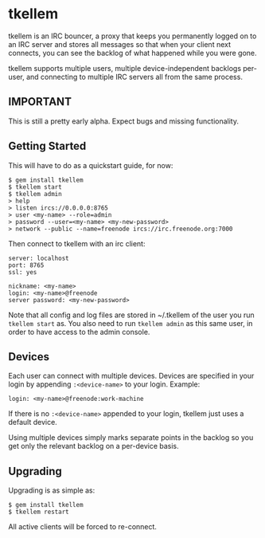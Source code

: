# tkellem

tkellem is an IRC bouncer, a proxy that keeps you permanently logged on to an
IRC server and stores all messages so that when your client next connects, you
can see the backlog of what happened while you were gone.

tkellem supports multiple users, multiple device-independent backlogs
per-user, and connecting to multiple IRC servers all from the same
process.

## IMPORTANT

This is still a pretty early alpha. Expect bugs and missing
functionality.

## Getting Started

This will have to do as a quickstart guide, for now:

    $ gem install tkellem
    $ tkellem start
    $ tkellem admin
    > help
    > listen ircs://0.0.0.0:8765
    > user <my-name> --role=admin
    > password --user=<my-name> <my-new-password>
    > network --public --name=freenode ircs://irc.freenode.org:7000

Then connect to tkellem with an irc client:

    server: localhost
    port: 8765
    ssl: yes

    nickname: <my-name>
    login: <my-name>@freenode
    server password: <my-new-password>

Note that all config and log files are stored in ~/.tkellem of the user
you run `tkellem start` as. You also need to run `tkellem admin` as this
same user, in order to have access to the admin console.

## Devices

Each user can connect with multiple devices. Devices are specified in your
login by appending `:<device-name>` to your login. Example:

    login: <my-name>@freenode:work-machine

If there is no `:<device-name>` appended to your login, tkellem just uses a
default device.

Using multiple devices simply marks separate points in the backlog so you
get only the relevant backlog on a per-device basis.

## Upgrading

Upgrading is as simple as:

    $ gem install tkellem
    $ tkellem restart

All active clients will be forced to re-connect.

